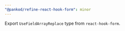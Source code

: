 ```yaml
---
"@pankod/refine-react-hook-form": minor
---
```


Export `UseFieldArrayReplace` type from `react-hook-form`.
